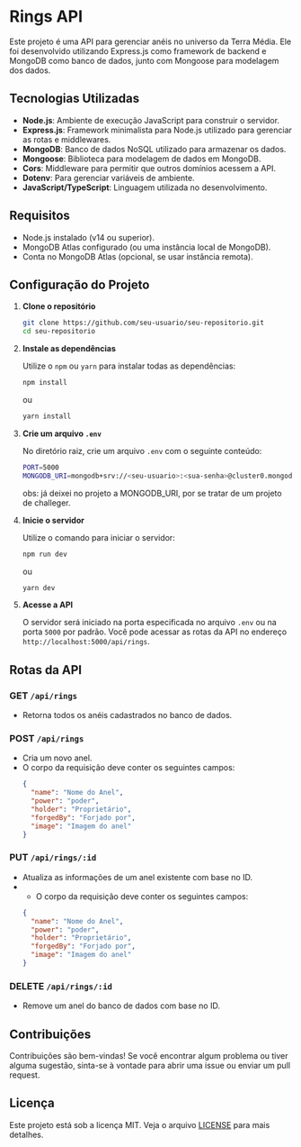 # Rings API

Este projeto é uma API para gerenciar anéis no universo da Terra Média. Ele foi desenvolvido utilizando Express.js como framework de backend e MongoDB como banco de dados, junto com Mongoose para modelagem dos dados.

## Tecnologias Utilizadas

- **Node.js**: Ambiente de execução JavaScript para construir o servidor.
- **Express.js**: Framework minimalista para Node.js utilizado para gerenciar as rotas e middlewares.
- **MongoDB**: Banco de dados NoSQL utilizado para armazenar os dados.
- **Mongoose**: Biblioteca para modelagem de dados em MongoDB.
- **Cors**: Middleware para permitir que outros domínios acessem a API.
- **Dotenv**: Para gerenciar variáveis de ambiente.
- **JavaScript/TypeScript**: Linguagem utilizada no desenvolvimento.

## Requisitos

- Node.js instalado (v14 ou superior).
- MongoDB Atlas configurado (ou uma instância local de MongoDB).
- Conta no MongoDB Atlas (opcional, se usar instância remota).

## Configuração do Projeto

1. **Clone o repositório**

   ```bash
   git clone https://github.com/seu-usuario/seu-repositorio.git
   cd seu-repositorio
   ```

2. **Instale as dependências**

   Utilize o `npm` ou `yarn` para instalar todas as dependências:

   ```bash
   npm install
   ```

   ou

   ```bash
   yarn install
   ```

3. **Crie um arquivo `.env`**

   No diretório raiz, crie um arquivo `.env` com o seguinte conteúdo:

   ```bash
   PORT=5000
   MONGODB_URI=mongodb+srv://<seu-usuario>:<sua-senha>@cluster0.mongodb.net/rings?retryWrites=true&w=majority
   ```

   obs:  já deixei no projeto a MONGODB_URI, por se tratar de um projeto de challeger.

4. **Inicie o servidor**

   Utilize o comando para iniciar o servidor:

   ```bash
   npm run dev
   ```

   ou

   ```bash
   yarn dev
   ```

5. **Acesse a API**

   O servidor será iniciado na porta especificada no arquivo `.env` ou na porta `5000` por padrão. Você pode acessar as rotas da API no endereço `http://localhost:5000/api/rings`.

## Rotas da API

### GET `/api/rings`

- Retorna todos os anéis cadastrados no banco de dados.

### POST `/api/rings`

- Cria um novo anel.
- O corpo da requisição deve conter os seguintes campos:
  ```json
  {
    "name": "Nome do Anel",
    "power": "poder",
    "holder": "Proprietário",
    "forgedBy": "Forjado por",
    "image": "Imagem do anel"
  }
  ```

### PUT `/api/rings/:id`

- Atualiza as informações de um anel existente com base no ID.
- - O corpo da requisição deve conter os seguintes campos:
  ```json
  {
    "name": "Nome do Anel",
    "power": "poder",
    "holder": "Proprietário",
    "forgedBy": "Forjado por",
    "image": "Imagem do anel"
  }
  ```

### DELETE `/api/rings/:id`

- Remove um anel do banco de dados com base no ID.

## Contribuições

Contribuições são bem-vindas! Se você encontrar algum problema ou tiver alguma sugestão, sinta-se à vontade para abrir uma issue ou enviar um pull request.

## Licença

Este projeto está sob a licença MIT. Veja o arquivo [LICENSE](./LICENSE) para mais detalhes.


